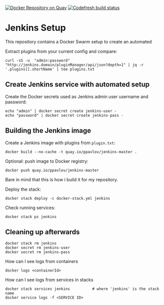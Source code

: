 [![Docker Repository on Quay](https://quay.io/repository/ppavlov/jenkins-master/status "Docker Repository on Quay")](https://quay.io/repository/ppavlov/jenkins-master)
[![Codefresh build status]( https://g.codefresh.io/api/badges/build?repoOwner=pmpavlov&repoName=docker-stacks&branch=master&pipelineName=jenkins-master&accountName=ppavlov&type=cf-1)]( https://g.codefresh.io/repositories/pmpavlov/docker-stacks/builds?filter=trigger:build;branch:master;service:5ad47cf9ff851700012da140~jenkins-master)


Jenkins Setup
=======================
This repository contains a Docker Swarm setup to create an automated

Extract plugins from your current config and compare:

    curl -sS -u  "admin:password" "http://jenkins.domain/pluginManager/api/json?depth=1" | jq -r '.plugins[].shortName' | tee plugins.txt
 
Create Jenkins service with automated setup
-------------------------------------------

Create the Docker secrets used as Jenkins admin user username and password:

    echo "admin" | docker secret create jenkins-user -
    echo "password" | docker secret create jenkins-pass -

Building the Jenkins image
---------------------------------

Create a Jenkins image with plugins from `plugin.txt`:

    docker build --no-cache -t quay.io/ppavlov/jenkins-master .

Optional: push image to Docker registry:

    docker push quay.io/ppavlov/jenkins-master

Bare in mind that this is how i build it for my repository.

Deploy the stack:

    docker stack deploy -c docker-stack.yml jenkins

Check running services:

    docker stack ps jenkins

Cleaning up afterwards
----------------------

    docker stack rm jenkins
    docker secret rm jenkins-user
    docker secret rm jenkins-pass

How can I see logs from containers

    docker logs <containerId>

How can I see logs from services in stacks

    docker stack services jenkins          # where 'jenkins' is the stack name
    docker service logs -f <SERVICE ID>


